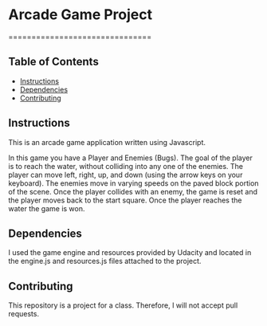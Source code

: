 # Arcade Game Project
===============================

## Table of Contents

* [Instructions](#instructions)
* [Dependencies](#dependencies)
* [Contributing](#contributing)

## Instructions

This is an arcade game application written using Javascript. 

In this game you have a Player and Enemies (Bugs). The goal of the player is to reach the water, without colliding into any one of the enemies. 
The player can move left, right, up, and down (using the arrow keys on your keyboard). The enemies move in varying speeds on the paved block portion of the scene. 
Once the player collides with an enemy, the game is reset and the player moves back to the start square. Once the player reaches the water the game is won.

## Dependencies

I used the game engine and resources provided by Udacity and located in the engine.js and resources.js files attached to the project.

## Contributing

This repository is a project for a class. Therefore, I will not accept pull requests.

